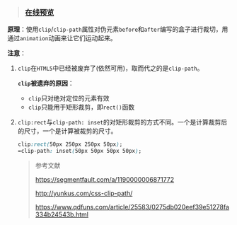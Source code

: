 > ### [在线预览](http://www.victor.ac.cn/css/css3_moving_border/)


**原理**：使用`clip`/`clip-path`属性对伪元素`before`和`after`编写的盒子进行裁切，用通过`animation`动画来让它们运动起来。

**注意**：

1. `clip`在`HTML5`中已经被废弃了(依然可用)，取而代之的是`clip-path`。

   **`clip`被遗弃的原因**：

   - `clip`只对绝对定位的元素有效
   - `clip`只能用于矩形裁剪，即`rect()`函数

2. `clip:rect`与`clip-path: inset`的对矩形裁剪的方式不同。一个是计算裁剪后的尺寸，一个是计算被裁剪的尺寸。

   ```css
   clip:rect(50px 250px 250px 50px);
   =clip-path: inset(50px 50px 50px 50px);
   ```

   > 参考文献
   >
   > https://segmentfault.com/a/1190000006871772
   >
   > http://yunkus.com/css-clip-path/
   >
   > https://www.qdfuns.com/article/25583/0275db020eef39e51278fa334b24543b.html

